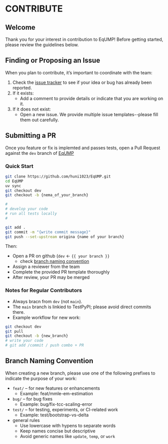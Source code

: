 # CONTRIBUTE
## Welcome
Thank you for your interest in contribution to EqUMP!
Before getting started, please review the guidelines below.

## Finding or Proposing an Issue
When you plan to contribute, it’s important to coordinate with the team:
1. Check the [issue tracker](https://github.com/huni1023/EqUMP/issues) to see if your idea or bug has already been reported.
2. If it exists:
    - Add a comment to provide details or indicate that you are working on it.
3. If it does not exist:
    - Open a new issue. We provide multiple issue templates--please fill them out carefully.

## Submitting a PR
Once you feature or fix is implemted and passes tests, open a Pull Request against the `dev` branch of [EqUMP](https://github.com/huni1023/EqUMP)
### Quick Start
```bash
git clone https://github.com/huni1023/EqUMP.git
cd EqUMP
uv sync
git checkout dev
git checkout -b {nema_of_your_branch}

#
# develop your code
# run all tests locally
#

git add .
git commit -m "{write commit message}"
git push --set-upstream origina {name of your branch}
```
Then:
- Open a PR on github (`dev` ← `{{ your branch }}`
    - check [branch naming convention](CONTRIBUTE.md#Branch-Naming-Convention)
- Assign a reviewer from the team
- Complete the provided PR template thoroughly
- After review, your PR may be merged

### Notes for Regular Contributors
- Always bracn from `dev` (not `main`).
- The `main` branch is linkied to TestPyPI; please avoid direct commits there.
- Example workflow for new work:
```bash
git checkout dev
git pull
git checkout -b {new_branch}
# write your code
# git add /commit / push combo + PR
```

## Branch Naming Convention
When creating a new branch, please use one of the following prefixes to indicate the purpose of your work:
- `feat/` – for new features or enhancements
    - Example: feat/mmle-em-estimation
- `bug/` – for bug fixes
    - Example: bug/fix-tcc-scaling-error
- `test/` – for testing, experiments, or CI-related work
    - Example: test/bootstrap-vs-delta
- general rules
    - Use lowercase with hypens to separate words
    - Keep names concise but descriptive
    - Avoid generic names like `update`, `temp`, or `work`
